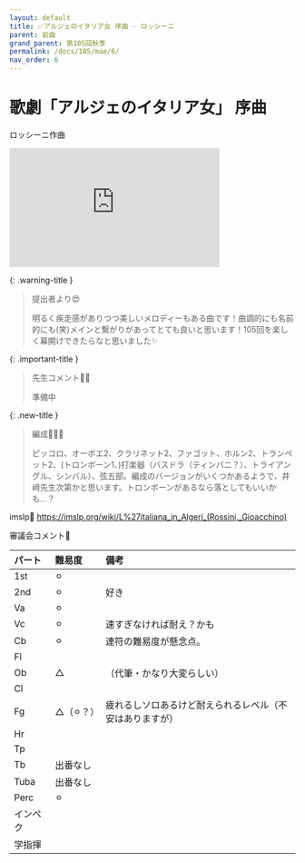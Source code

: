 ```yaml
---
layout: default
title: ✅アルジェのイタリア女 序曲 - ロッシーニ
parent: 前曲
grand_parent: 第105回秋季
permalink: /docs/105/mae/6/
nav_order: 6
---
```


# 歌劇「アルジェのイタリア女」 序曲

ロッシーニ作曲

<iframe width="370" height="210" src="https://www.youtube.com/embed/Ta5q9_UBL4w?si=ZmQ8Tq05coIW74nT" title="YouTube video player" frameborder="0" allow="accelerometer; autoplay; clipboard-write; encrypted-media; gyroscope; picture-in-picture; web-share" referrerpolicy="strict-origin-when-cross-origin" allowfullscreen></iframe>

{: .warning-title }
> 提出者より😍
>
> 明るく疾走感がありつつ美しいメロディーもある曲です！曲調的にも名前的にも(笑)メインと繋がりがあってとても良いと思います！105回を楽しく幕開けできたらなと思いました✨

{: .important-title }
> 先生コメント🤵‍♂️
>
> 準備中

{: .new-title }
> 編成🎻🎺🥁
>
> ピッコロ、オーボエ2、クラリネット2、ファゴット、ホルン2、トランペット2、(トロンボーン1、)打楽器（バスドラ（ティンパニ？）、トライアングル、シンバル）、弦五部。編成のバージョンがいくつかあるようで、井﨑先生次第かと思います。トロンボーンがあるなら落としてもいいかも...？

imslp🎼
<a href="https://imslp.org/wiki/L%27italiana_in_Algeri_(Rossini,_Gioacchino)">https://imslp.org/wiki/L%27italiana_in_Algeri_(Rossini,_Gioacchino)</a>

審議会コメント📝

| パート       | 難易度          | 備考 |
|:-------------|:------------------|:------|
| 1st         | ⚪︎ |   |
| 2nd | ⚪︎ | 好き |
| Va         | ⚪︎  |  |
| Vc          | ⚪︎ | 速すぎなければ耐え？かも |
| Cb | ⚪︎ | 連符の難易度が懸念点。 |
| Fl         |   |  |
| Ob         | △ | （代筆・かなり大変らしい） |
| Cl         |  |  |
| Fg          | △（⚪︎？） | 疲れるしソロあるけど耐えられるレベル（不安はありますが） |
| Hr |  | |
| Tp         |   |  |
| Tb         | 出番なし |  |
| Tuba         | 出番なし  |  |
| Perc          | ⚪︎ |  |
| インペク |  | |
| 学指揮         |   |  |